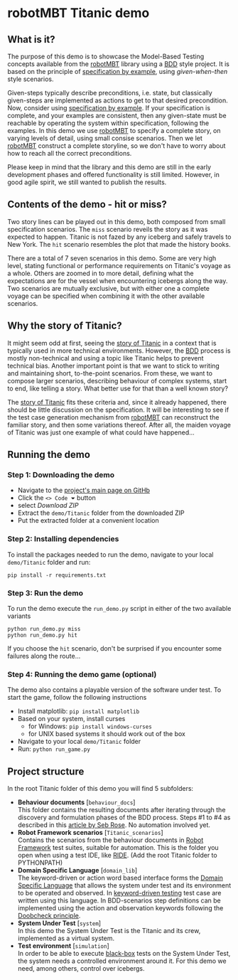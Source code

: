 # robotMBT Titanic demo

## What is it?

The purpose of this demo is to showcase the Model-Based Testing concepts available from the [robotMBT](https://github.com/JFoederer/robotframeworkMBT) library using a [BDD](https://en.wikipedia.org/wiki/Behavior-driven_development) style project. It is based on the principle of [specification by example](https://en.wikipedia.org/wiki/Specification_by_example), using _given-when-then_ style scenarios.

Given-steps typically describe preconditions, i.e. state, but classically given-steps are implemented as actions to get to that desired precondition. Now, consider using [specification by example](https://en.wikipedia.org/wiki/Specification_by_example). If your specification is complete, and your examples are consistent, then any given-state must be reachable by operating the system within specification, following the examples. In this demo we use [robotMBT](https://github.com/JFoederer/robotframeworkMBT) to specify a complete story, on varying levels of detail, using small consise scenarios. Then we let [robotMBT](https://github.com/JFoederer/robotframeworkMBT) construct a complete storyline, so we don't have to worry about how to reach all the correct preconditions.

Please keep in mind that the library and this demo are still in the early development phases and offered functionality is still limited. However, in good agile spirit, we still wanted to publish the results.

## Contents of the demo - hit or miss?

Two story lines can be played out in this demo, both composed from small specification scenarios. The `miss` scenario reveils the story as it was expected to happen. Titanic is not fazed by any iceberg and safely travels to New York. The `hit` scenario resembles the plot that made the history books.

There are a total of 7 seven scenarios in this demo. Some are very high level, stating functional or performance requirements on Titanic's voyage as a whole. Others are zoomed in to more detail, defining what the expectations are for the vessel when encountering icebergs along the way. Two scenarios are mutually exclusive, but with either one a complete voyage can be specified when combining it with the other available scenarios.

## Why the story of Titanic?

It might seem odd at first, seeing the [story of Titanic](https://en.wikipedia.org/wiki/Sinking_of_the_Titanic) in a context that is typically used in more technical environments. However, the [BDD](https://en.wikipedia.org/wiki/Behavior-driven_development) process is mostly non-technical and using a topic like Titanic helps to prevent technical bias. Another important point is that we want to stick to writing and maintaining short, to-the-point scenarios. From these, we want to compose larger scenarios, describing behaviour of complex systems, start to end, like telling a story. What better use for that than a well known story?

The [story of Titanic](https://en.wikipedia.org/wiki/Sinking_of_the_Titanic) fits these criteria and, since it already happened, there should be little discussion on the specification. It will be interesting to see if the test case generation mechanism from [robotMBT](https://github.com/JFoederer/robotframeworkMBT) can reconstruct the familiar story, and then some variations thereof. After all, the maiden voyage of Titanic was just one example of what could have happened...

## Running the demo

### Step 1: Downloading the demo

* Navigate to the [project's main page on GitHb]((https://github.com/JFoederer/robotframeworkMBT/tree/main/demo/Titanic))
* Click the `<> Code ⏷` button
* select _Download ZIP_
* Extract the `demo/Titanic` folder from the downloaded ZIP
* Put the extracted folder at a convenient location

### Step 2: Installing dependencies

To install the packages needed to run the demo, navigate to your local `demo/Titanic` folder and run:

    pip install -r requirements.txt

### Step 3: Run the demo

To run the demo execute the `run_demo.py` script in either of the two available variants

    python run_demo.py miss
    python run_demo.py hit

If you choose the `hit` scenario, don't be surprised if you encounter some failures along the route...

### Step 4: Running the demo game (optional)

The demo also contains a playable version of the software under test. To start the game, follow the following instructions

* Install matplotlib: `pip install matplotlib`
* Based on your system, install curses
  * for Windows: `pip install windows-curses`
  * for UNIX based systems it should work out of the box
* Navigate to your local `demo/Titanic` folder
* Run: `python run_game.py`

## Project structure

In the root Titanic folder of this demo you will find 5 subfolders:

* **Behaviour documents** [`behaviour_docs`]  
This folder contains the resulting documents after iterating through the discovery and formulation phases of the BDD process. Steps #1 to #4 as described in this [article by Seb Rose](https://cucumber.io/blog/bdd/bdd-builds-momentum/). No automation involved yet.
* **Robot Framework scenarios** [`Titanic_scenarios`]  
Contains the scenarios from the behaviour documents in [Robot Framework](https://robotframework.org/) test suites, suitable for automation. This is the folder you open when using a test IDE, like [RIDE](https://github.com/robotframework/RIDE). (Add the root Titanic folder to PYTHONPATH)
* **Domain Specific Language** [`domain_lib`]  
The keyword-driven or action word based interface forms the [Domain Specific Language](https://en.wikipedia.org/wiki/Domain-specific_language) that allows the system under test and its environment to be operated and observed. In [keyword-driven testing](https://en.wikipedia.org/wiki/Keyword-driven_testing) test case are written using this language. In BDD-scenarios step definitions can be implemented using the action and observation keywords following the [Doobcheck principle](https://github.com/JFoederer/robotframeworkNL#doobcheck).
* **System Under Test** [`system`]  
In this demo the System Under Test is the Titanic and its crew, implemented as a virtual system.
* **Test environment** [`simulation`]  
In order to be able to execute [black-box](https://en.wikipedia.org/wiki/Black-box_testing) tests on the System Under Test, the system needs a controlled environment around it. For this demo we need, among others, control over icebergs.
